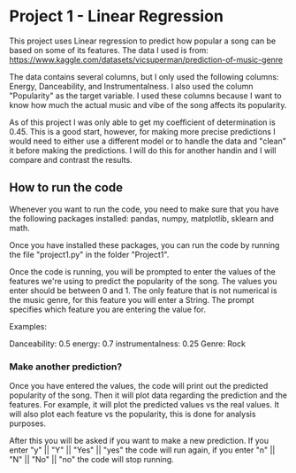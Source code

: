 # Project 1 - Linear Regression
This project uses Linear regression to predict how popular a song can be based on some of its features. The data I used is from: https://www.kaggle.com/datasets/vicsuperman/prediction-of-music-genre 

The data contains several columns, but I only used the following columns: Energy, Danceability, and Instrumentalness. I also used the column "Popularity" as the target variable. I used these columns because I want to know how much the actual music and vibe of the song affects its popularity.

As of this project I was only able to get my coefficient of determination is 0.45. This is a good start, however, for making more precise predictions I would need to either use a different model or to handle the data and "clean" it before making the predictions. I will do this for another handin and I will compare and contrast the results.



## How to run the code
Whenever you want to run the code, you need to make sure that you have the following packages installed: pandas, numpy, matplotlib, sklearn and math. 

Once you have installed these packages, you can run the code by running the file "project1.py" in the folder "Project1".

Once the code is running, you will be prompted to enter the values of the features we're using to predict the popularity of the song. The values you enter should be between 0 and 1. The only feature that is not numerical is the music genre, for this feature you will enter a String. The prompt specifies which feature you are entering the value for.

Examples:

Danceability: 0.5
energy: 0.7
instrumentalness: 0.25
Genre: Rock

### Make another prediction?

Once you have entered the values, the code will print out the predicted popularity of the song. Then it will plot data regarding the prediction and the features. For example, it will plot the predicted values vs the real values. It will also plot each feature vs the popularity, this is done for analysis purposes.

After this you will be asked if you want to make a new prediction. If you enter "y" || "Y" || "Yes" || "yes" the code will run again, if you enter "n" || "N" || "No" || "no" the code will stop running.